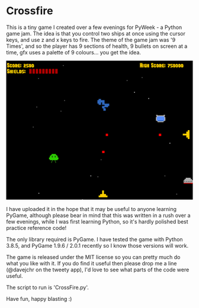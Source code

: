 # Crossfire
This is a tiny game I created over a few evenings for PyWeek - a Python game jam. The idea is that you control two ships at once using the cursor keys, and use z and x keys to fire. The theme of the game jam was '9 Times', and so the player has 9 sections of health, 9 bullets on screen at a time, gfx uses a palette of 9 colours... you get the idea.

![ScreenShot](https://github.com/davechristian/Crossfire/blob/main/data/final.png)

I have uploaded it in the hope that it may be useful to anyone learning PyGame, although please bear in mind that this was written in a rush over a few evenings, while I was first learning Python, so it's hardly polished best practice reference code!

The only library required is PyGame. I have tested the game with Python 3.8.5, and PyGame 1.9.6 / 2.0.1 recently so I know those versions will work.

The game is released under the MIT license so you can pretty much do what you like with it. If you do find it useful then please drop me a line (@davejchr on the tweety app), I'd love to see what parts of the code were useful.

The script to run is 'CrossFire.py'.

Have fun, happy blasting :)
